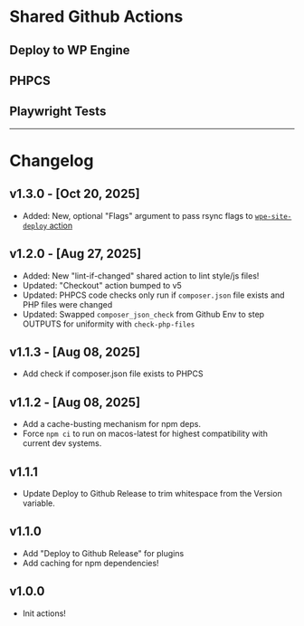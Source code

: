 # Shared Github Actions

## Deploy to WP Engine

## PHPCS

## Playwright Tests

---

# Changelog

## v1.3.0 - [Oct 20, 2025]

-   Added: New, optional "Flags" argument to pass rsync flags to [`wpe-site-deploy` action](https://github.com/wpengine/github-action-wpe-site-deploy)

## v1.2.0 - [Aug 27, 2025]

-   Added: New "lint-if-changed" shared action to lint style/js files!
-   Updated: "Checkout" action bumped to v5
-   Updated: PHPCS code checks only run if `composer.json` file exists and PHP files were changed
-   Updated: Swapped `composer_json_check` from Github Env to step OUTPUTS for uniformity with `check-php-files`

## v1.1.3 - [Aug 08, 2025]

-   Add check if composer.json file exists to PHPCS

## v1.1.2 - [Aug 08, 2025]

-   Add a cache-busting mechanism for npm deps.
-   Force `npm ci` to run on macos-latest for highest compatibility with current dev systems.

## v1.1.1

-   Update Deploy to Github Release to trim whitespace from the Version variable.

## v1.1.0

-   Add "Deploy to Github Release" for plugins
-   Add caching for npm dependencies!

## v1.0.0

-   Init actions!
